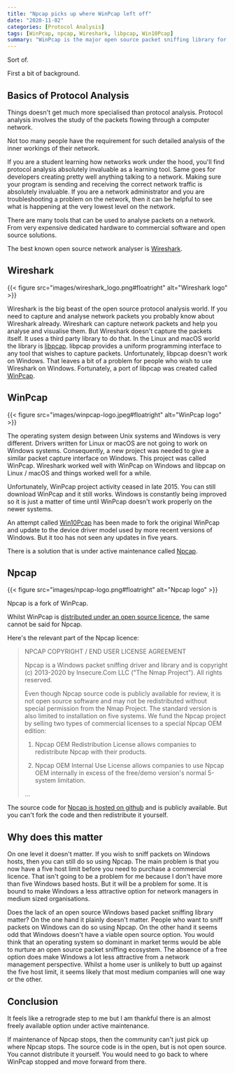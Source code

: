 ```yaml
---
title: "Npcap picks up where WinPcap left off"
date: "2020-11-02"
categories: [Protocol Analysis]
tags: [WinPcap, npcap, Wireshark, libpcap, Win10Pcap]
summary: "WinPcap is the major open source packet sniffing library for Microsoft Windows, Unfortunately it is no longer under active maintenance and hasn't been for quite a while. But, fear not, Npcap have picked up the baton. Sort of."
---
```


Sort of.

First a bit of background.

## Basics of Protocol Analysis

Things doesn't get much more specialised than protocol analysis. Protocol analysis involves the study of the packets flowing through a computer network.

Not too many people have the requirement for such detailed analysis of the inner workings of their network.

If you are a student learning how networks work under the hood, you'll find protocol analysis  absolutely invaluable as a learning tool. Same goes for developers creating pretty well anything talking to a network. Making sure your program is sending and receiving the correct network traffic is absolutely invaluable. If you are a network administrator and you are troubleshooting a problem on the network, then it can be helpful to see what is happening at the very lowest level on the network.

There are many tools that can be used to analyse packets on a network. From very expensive dedicated hardware to commercial software and open source solutions.

The best known open source network analyser is [Wireshark](https://www.wireshark.org/).

## Wireshark

{{< figure src="images/wireshark_logo.png#floatright" alt="Wireshark logo" >}}

Wireshark is the big beast of the open source protocol analysis world. If you need to capture and analyse network packets you probably know about Wireshark already. Wireshark can capture network packets and help you analyse and visualise them. But Wireshark doesn't capture the packets itself. It uses a third party library to do that. In the Linux and macOS world the library is [libpcap](https://www.tcpdump.org/). libpcap provides a uniform programming interface to any tool that wishes to capture packets. Unfortunately, libpcap doesn't work on Windows. That leaves a bit of a problem for people who wish to use Wireshark on Windows. Fortunately, a port of libpcap was created called [WinPcap](https://www.winpcap.org/).

## WinPcap

{{< figure src="images/winpcap-logo.jpeg#floatright" alt="WinPcap logo" >}}

The operating system design between Unix systems and Windows is very different. Drivers written for Linux or macOS are not going to work on Windows systems. Consequently, a new project was needed to give a similar packet capture interface on Windows. This project was called WinPcap. Wireshark worked well with WinPcap on Windows and libpcap on Linux / macOS and things worked well for a while.

Unfortunately, WinPcap project activity ceased in late 2015. You can still download WinPcap and it still works. Windows is constantly being improved so it is just a matter of time until WinPcap doesn't work properly on the newer systems.

An attempt called [Win10Pcap](http://www.win10pcap.org/) has been made to fork the original WinPcap and update to the device driver model used by more recent versions of Windows. But it too has not seen any updates in five years.

There is a solution that is under active maintenance called [Npcap](https://nmap.org/npcap/).

## Npcap

{{< figure src="images/npcap-logo.png#floatright" alt="Npcap logo" >}}

Npcap is a fork of WinPcap.

Whilst WinPcap is [distributed under an open source licence](https://www.winpcap.org/misc/copyright.htm), the same cannot be said for Npcap.

Here's the relevant part of the Npcap licence:

> NPCAP COPYRIGHT / END USER LICENSE AGREEMENT
>
> Npcap is a Windows packet sniffing driver and library and is copyright
(c) 2013-2020 by Insecure.Com LLC ("The Nmap Project").  All rights
reserved.
>
> Even though Npcap source code is publicly available for review, it is
not open source software and may not be redistributed without special
permission from the Nmap Project.  The standard version is also
limited to installation on five systems. We fund the Npcap project by
selling two types of commercial licenses to a special Npcap OEM
edition:
>
> 1) Npcap OEM Redistribution License allows companies to redistribute
Npcap with their products.
>
> 2) Npcap OEM Internal Use License allows companies to use Npcap OEM
internally in excess of the free/demo version's normal 5-system
limitation.
>
> ...

The source code for [Npcap is hosted on github](https://github.com/nmap/npcap) and is publicly available. But you can't fork the code and then redistribute it yourself.

## Why does this matter

On one level it doesn't matter. If you wish to sniff packets on Windows hosts, then you can still do so using Npcap. The main problem is that you now have a five host limit before you need to purchase a commercial licence. That isn't going to be a problem for me because I don't have more than five Windows based hosts. But it will be a problem for some. It is bound to make Windows a less attractive option for network managers in medium sized organisations.

Does the lack of an open source Windows based packet sniffing library matter? On the one hand it plainly doesn't matter. People who want to sniff packets on Windows can do so using Npcap. On the other hand it seems odd that Windows doesn't have a viable open source option. You would think that an operating system so dominant in market terms would be able to nurture an open source packet sniffing ecosystem. The absence of a free option does make Windows a lot less attractive from a network management perspective. Whilst a home user is unlikely to butt up against the five host limit, it seems likely that most medium companies will one way or the other.

## Conclusion

It feels like a retrograde step to me but I am thankful there is an almost freely available option under active maintenance.

If maintenance of Npcap stops, then the community can't just pick up where Npcap stops. The source code is in the open, but is not open source. You cannot distribute it yourself. You would need to go back to where WinPcap stopped and move forward from there.

